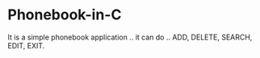 # Phonebook-in-C
It is a simple phonebook application .. it can do .. ADD, DELETE, SEARCH, EDIT, EXIT.

